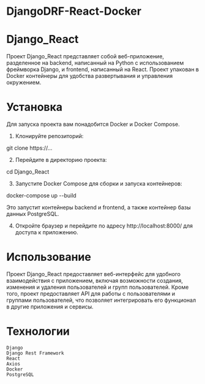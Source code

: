 # DjangoDRF-React-Docker

# Django_React

Проект Django_React представляет собой веб-приложение, разделенное на backend, написанный на Python с использованием фреймворка Django, и frontend, написанный на React. Проект упакован в Docker контейнеры для удобства развертывания и управления окружением.

# Установка

Для запуска проекта вам понадобится Docker и Docker Compose.

1. Клонируйте репозиторий:

git clone https://...

2. Перейдите в директорию проекта:

cd Django_React

3. Запустите Docker Compose для сборки и запуска контейнеров:

docker-compose up --build

Это запустит контейнеры backend и frontend, а также контейнер базы данных PostgreSQL.

4. Откройте браузер и перейдите по адресу http://localhost:8000/ для доступа к приложению.

# Использование

Проект Django_React предоставляет веб-интерфейс для удобного взаимодействия с приложением, включая возможности создания, изменения и удаления пользователей и групп пользователей. Кроме того, проект предоставляет API для работы с пользователями и группами пользователей, что позволяет интегрировать его функционал в другие приложения и сервисы.

# Технологии

    Django
    Django Rest Framework
    React
    Axios
    Docker
    PostgreSQL

